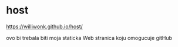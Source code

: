 # host
https://williwonk.github.io/host/

ovo bi trebala biti moja staticka Web stranica koju omogucuje gitHub 